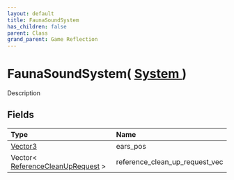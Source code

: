 ```yaml
---
layout: default
title: FaunaSoundSystem
has_children: false
parent: Class
grand_parent: Game Reflection
---
```

# FaunaSoundSystem( [ System ](/docs/game-reflection/classes/system) )
Description 

## Fields

| Type | Name |
|:-------------|:--------------|
| [Vector3](/docs/game-reflection/classes/vector3) | ears_pos |
| Vector< [ReferenceCleanUpRequest](/docs/game-reflection/classes/reference_clean_up_request) > | reference_clean_up_request_vec |

